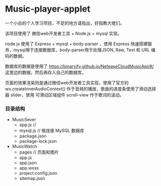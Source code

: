 # Music-player-applet

一个小白的个人学习项目，不足的地方请指出，好指教大佬们。

该项目使用了 微信web开发者工具 + Node.js + mysql 实现。

node.js 使用了 Express + mysql + body-parser ，使用 Express 快速搭建服务，mysql用于连接数据库，body-parser用于处理JSON, Raw, Text 和 URL 编码的数据。

数据库的数据是使用了 https://binaryify.github.io/NeteaseCloudMusicApi/#/ 这里边的数据，然后再存入自己的数据库。

页面的效果渲染则是通过微信web开发者工具实现，使用了官方的 wx.createInnerAudioContext() 作于音频的播放，歌曲的进度条使用了滑动选择器 slider，使用 可滑动区域组件 scroll-view 作于歌词的滚动。
### 目录结构
- MusicSever     
  + app.js      //
  + mysql.js    // 做连接 MySQL 数据库
  + package.json
  + package-lock.json
- MusicWatch
  + pages     // 页面和图片
  + app.js
  + app.json
  + app.wxss
  + project.config.json
  + sitemap.json
